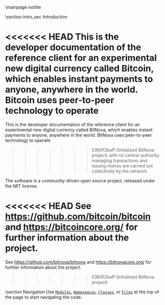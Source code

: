 \mainpage notitle

\section intro_sec Introduction

<<<<<<< HEAD
This is the developer documentation of the reference client for an experimental new digital currency called Bitcoin,
which enables instant payments to anyone, anywhere in the world. Bitcoin uses peer-to-peer technology to operate
=======
This is the developer documentation of the reference client for an experimental new digital currency called BitNova,
which enables instant payments to anyone, anywhere in the world. BitNova uses peer-to-peer technology to operate
>>>>>>> 5360f2baff (Initialized BitNova project)
with no central authority: managing transactions and issuing money are carried out collectively by the network.

The software is a community-driven open source project, released under the MIT license.

<<<<<<< HEAD
See https://github.com/bitcoin/bitcoin and https://bitcoincore.org/ for further information about the project.
=======
See https://github.com/bitnova/bitnova and https://bitnovacore.org/ for further information about the project.
>>>>>>> 5360f2baff (Initialized BitNova project)

\section Navigation
Use <a href="modules.html"><code>Modules</code></a>, <a href="namespaces.html"><code>Namespaces</code></a>, <a href="classes.html"><code>Classes</code></a>, or <a href="files.html"><code>Files</code></a> at the top of the page to start navigating the code.

